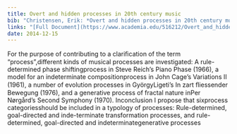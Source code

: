 ```yaml
---
title: Overt and hidden processes in 20th century music
bib: "Christensen, Erik: *Overt and hidden processes in 20th century music*, Axiomathes, Springer 2004"
links: "[Full Document](https://www.academia.edu/516212/Overt_and_hidden_processes_in_20th_century_music)"
date: 2014-12-15
---
```


For the purpose of contributing to a clariﬁcation of the term “process”,different kinds of musical processes are investigated: A rule-determined phase shiftingprocess in Steve Reich’s
Piano Phase
(1966), a model for an indeterminate compositionprocess in John Cage’s
Variations II 
(1961), a number of evolution processes in GyörgyLigeti’s
In zart ﬂiessender Bewegung
(1976), and a generative process of fractal nature inPer Nørgård’s
Second Symphony
(1970). Inconclusion I propose that sixprocess categoriesshould be included in a typology of processes: Rule-determined, goal-directed and inde-terminate transformation processes, and rule-determined, goal-directed and indeterminategenerative processes